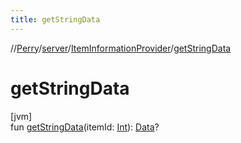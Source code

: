 ```yaml
---
title: getStringData
---
```

//[Perry](../../../index.html)/[server](../index.html)/[ItemInformationProvider](index.html)/[getStringData](get-string-data.html)



# getStringData



[jvm]\
fun [getStringData](get-string-data.html)(itemId: [Int](https://kotlinlang.org/api/latest/jvm/stdlib/kotlin/-int/index.html)): [Data](../../provider/-data/index.html)?




